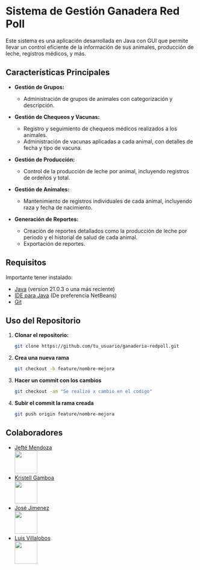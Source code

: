 # Sistema de Gestión Ganadera Red Poll

Este sistema es una aplicación desarrollada en Java con GUI que permite llevar un control eficiente de la información de sus animales, producción de leche, registros médicos, y más.

## Características Principales

- **Gestión de Grupos:**
  - Administración de grupos de animales con categorización y descripción.

- **Gestión de Chequeos y Vacunas:**
  - Registro y seguimiento de chequeos médicos realizados a los animales.
  - Administración de vacunas aplicadas a cada animal, con detalles de fecha y tipo de vacuna.

- **Gestión de Producción:**
  - Control de la producción de leche por animal, incluyendo registros de ordeños y total.

- **Gestión de Animales:**
  - Mantenimiento de registros individuales de cada animal, incluyendo raza y fecha de nacimiento.

- **Generación de Reportes:**
  - Creación de reportes detallados como la producción de leche por período y el historial de salud de cada animal.
  - Exportación de reportes.
## Requisitos
  Importante tener instalado:

- [Java](https://adoptium.net/) (version 21.0.3 o una más reciente)
- [IDE para Java](https://netbeans.apache.org/front/main/download/) (De preferencia NetBeans)
- [Git](https://git-scm.com/)
## Uso del Repositorio

1. **Clonar el repositorio:**
   ```bash
   git clone https://github.com/tu_usuario/ganaderia-redpoll.git
   ```
2. **Crea una nueva rama**
   ```bash
   git checkout -b feature/nombre-mejora
   ```
3. **Hacer un commit con los cambios**
   ```bash
   git checkout -am "Se realizó x cambio en el codigo"
   ```
5. **Subir el commit la rama creada**
   ```bash
   git push origin feature/nombre-mejora
   ```
## Colaboradores


- [Jefté Mendoza <br> <img src="https://github.com/JEFTEDARIEL123.png" width="60px;"/>](https://github.com/JEFTEDARIEL123)
- [Kristell Gamboa <br> <img src="https://github.com/KristellGamboa.png" width="60px;" />](https://github.com/)
- [José Jimenez <br> <img src="https://github.com/JoseJimenez.png" width="60px;"/>](https://github.com/)
- [Luis Villalobos <br> <img src="https://github.com/LuisVillalobos.png" width="60px;"/>](https://github.com/)
